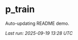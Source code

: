 # p_train

Auto-updating README demo.

<!--START_SECTION:status-->
_Last run: 2025-09-19 13:28 UTC_
<!--END_SECTION:status-->


















































































































































































































































































































































































































































































































































































































































































































